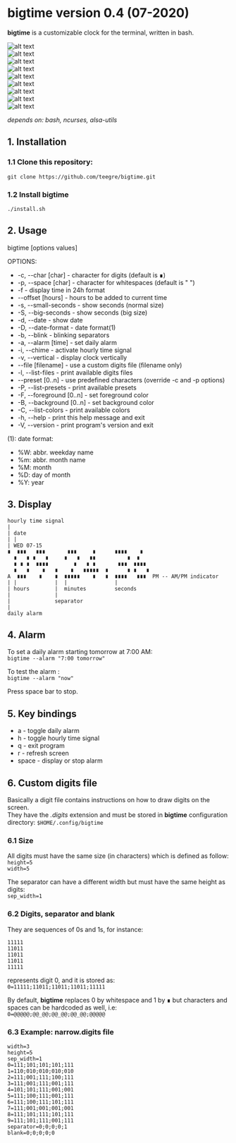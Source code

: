 # **bigtime** version 0.4 (07-2020)

**bigtime** is a customizable clock for the terminal, written in bash.

![alt text](img/bigtime1.png)  
![alt text](img/bigtime2.png)  
![alt text](img/bigtime9.png)  
![alt text](img/bigtime3.png)  
![alt text](img/bigtime5.png)  
![alt text](img/bigtime4.png)  
![alt text](img/bigtime6.png)  
![alt text](img/bigtime7.png)  
![alt text](img/bigtime8.png)  


*depends on: bash, ncurses, alsa-utils*

## 1. Installation

### 1.1 Clone this repository:

`git clone https://github.com/teegre/bigtime.git`

### 1.2 Install **bigtime**

`./install.sh`

## 2. Usage

bigtime [options values]

OPTIONS:

* -c, --char [char]        - character for digits (default is ∎)
* -p, --space [char]       - character for whitespaces (default is " ")
* -f                       - display time in 24h format
* --offset [hours]         - hours to be added to current time
* -s, --small-seconds      - show seconds (normal size)
* -S, --big-seconds        - show seconds (big size)
* -d, --date               - show date
* -D, --date-format        - date format(1)
* -b, --blink              - blinking separators
* -a, --alarm [time]       - set daily alarm
* -i, --chime              - activate hourly time signal
* -v, --vertical           - display clock vertically
* --file [filename]        - use a custom digits file (filename only)
* -l, --list-files         - print available digits files
* --preset [0..n]          - use predefined characters (override -c and -p options)
* -P, --list-presets       - print available presets
* -F, --foreground [0..n]  - set foreground color
* -B, --background [0..n]  - set background color
* -C, --list-colors        - print available colors
* -h, --help               - print this help message and exit
* -V, --version            - print program's version and exit

(1): date format:

* %W: abbr. weekday name
* %m: abbr. month name
* %M: month
* %D: day of month
* %Y: year

## 3. Display

```
hourly time signal
|
| date
| |
| WED 07-15
∎  ∎∎∎   ∎∎∎       ∎∎∎     ∎      ∎∎∎∎    ∎
  ∎   ∎ ∎   ∎     ∎   ∎   ∎∎          ∎  ∎
  ∎ ∎ ∎  ∎∎∎∎        ∎   ∎ ∎       ∎∎∎  ∎∎∎∎
  ∎   ∎    ∎   ∎    ∎   ∎∎∎∎∎  ∎      ∎ ∎   ∎
A  ∎∎∎    ∎    ∎  ∎∎∎∎∎    ∎   ∎  ∎∎∎∎   ∎∎∎  PM -- AM/PM indicator
| |            |  |               |
| hours        |  minutes         seconds
|              |
|              separator
|
daily alarm
```

## 4. Alarm

To set a daily alarm starting tomorrow at 7:00 AM:  
`bigtime --alarm "7:00 tomorrow"`

To test the alarm :  
`bigtime --alarm "now"`

Press space bar to stop.


## 5. Key bindings

* a     - toggle daily alarm
* h     - toggle hourly time signal
* q     - exit program
* r     - refresh screen
* space - display or stop alarm

## 6. Custom digits file

Basically a digit file contains instructions on how to draw digits on the screen.  
They have the *.digits* extension and must be stored in **bigtime** configuration  
directory: `$HOME/.config/bigtime`

### 6.1 Size

All digits must have the same size (in characters) which is defined as follow:  
`height=5`  
`width=5`

The separator can have a different width but must have the same height as digits:  
`sep_width=1`

### 6.2 Digits, separator and blank

They are sequences of 0s and 1s, for instance:  

```
11111
11011
11011
11011
11111
```  
represents digit 0, and it is stored as:  
`0=11111;11011;11011;11011;11111`

By default, **bigtime** replaces 0 by whitespace and 1 by ∎ but characters and  
spaces can be hardcoded as well, i.e:  
`0=@@@@@;@@_@@;@@_@@;@@_@@;@@@@@`

### 6.3 Example: narrow.digits file

```
width=3
height=5
sep_width=1
0=111;101;101;101;111
1=110;010;010;010;010
2=111;001;111;100;111
3=111;001;111;001;111
4=101;101;111;001;001
5=111;100;111;001;111
6=111;100;111;101;111
7=111;001;001;001;001
8=111;101;111;101;111
9=111;101;111;001;111
separator=0;0;0;0;1
blank=0;0;0;0;0
```

